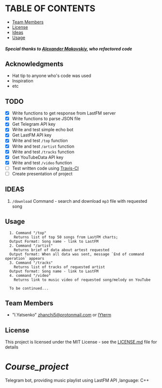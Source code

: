 # TABLE OF CONTENTS
* [Team Members](#team-members)
* [License](#license)
* [Ideas](#IDEAS)
* [Usage](#usage)


#### ***Special thanks to [Alexander Makovskiy](https://github.com/malexkiy), who refactored code***

## Acknowledgments

* Hat tip to anyone who's code was used
* Inspiration
* etc

## <a name='todo'></a> TODO

- [x] Write functions to get response from LastFM server
- [x] Write functions to parse JSON file
- [x] Get Telegram API key
- [x] Write and test simple echo bot
- [x] Get LastFM API key
- [x] Write and test `/top` function
- [x] Write and test `/artist` function
- [x] Write and test `/tracks` function
- [x] Get YouTubeData API key
- [x] Write and test `/video` function
- [ ] Test written code using [Travis-CI](https://travis-ci.org/)
- [ ] Create presentation of project

## <a name='ideas'></a> IDEAS
  1. `/download` Command - search and download `mp3` file with requested song

## <a name='usage'></a> Usage

```
  1. Command "/top"
    Returns list of top 50 songs from LastFM charts;
  Output Format: Song name - link to LastFM
  2. Command "/artist"
    Returns brief of data about artest requested
  Output format: When all data was sent, message `End of command operation` appears
  3. Command "/tracks"
    Returns list of tracks of requested artist
  Output format: Song name - link to LastFM
  4. command "/video"
    Returns link to music video of requested song/melody on YouTube

  To be continued...
```

## <a name="team-members"></a>Team Members
* "I.Yatsenko" <zhanchi5@protonmail.com> or [IYterm](https://github.com/IYterm)




## <a name='license'></a> License
This project is licensed under the MIT License - see the [LICENSE.md](LICENSE.md) file for details

# *Course_project*
Telegram bot, providing music playlist using LastFM API ,language: C++
